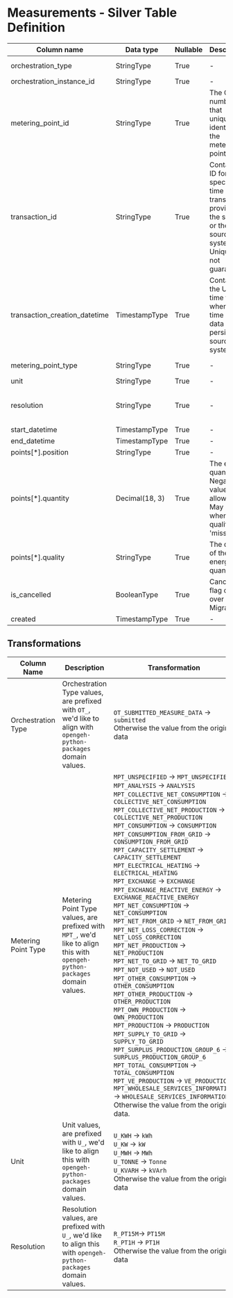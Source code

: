 # Measurements - Silver Table Definition

| Column name | Data type | Nullable | Description | Constraints |
| - | - | - | - | - |
| orchestration_type | StringType | True | - | Valid values ["submitted", "migration"] |
| orchestration_instance_id | StringType | True | - | - |
| metering_point_id | StringType | True | The GSRN number that uniquely identifies the metering point | Exactly 18 digits |
| transaction_id | StringType | True | Contains an ID for the specific time series transaction, provided by the sender or the source system. Uniqueness not guaranteed | - |
| transaction_creation_datetime | TimestampType | True | Contains the UTC time for when the time series data was persisted in source system | - |
| metering_point_type | StringType | True | - | Valid [metering point type](https://github.com/Energinet-DataHub/opengeh-python-packages/blob/main/source/geh_common/src/geh_common/domain/types/metering_point_type.py) values |
| unit | StringType | True | - | Valid [unit types](https://github.com/Energinet-DataHub/opengeh-python-packages/blob/main/source/geh_common/src/geh_common/domain/types/quantity_unit.py) |
| resolution | StringType | True | - | Valid values ["PT15M", "PT1H", "P1M"], we need to add new file to python packages |
| start_datetime | TimestampType | True | - | - |
| end_datetime | TimestampType | True | - | - |
| points[*].position | StringType | True | - | - |
| points[*].quantity | Decimal(18, 3) | True | The energy quantity. Negative values allowed. May be null when the quality is 'missing' | - |
| points[*].quality | StringType | True | The quality of the energy quantity. | Transformation to e.g. "measured" will be handled towards gold |
| is_cancelled | BooleanType | True | Cancelled flag carried over from Migrations | "is_cancelled_is_not_null_chk" which checks is_cancelled is not null,  |
| created | TimestampType | True | - | - |

## Transformations

| Column Name | Description | Transformation |
| - | - | - |
| Orchestration Type | Orchestration Type values, are prefixed with `OT_`, we'd like to align with `opengeh-python-packages` domain values. | `OT_SUBMITTED_MEASURE_DATA` -> `submitted` <br> Otherwise the value from the original data |
| Metering Point Type | Metering Point Type values, are prefixed with `MPT_`, we'd like to align this with `opengeh-python-packages` domain values. | `MPT_UNSPECIFIED` -> `MPT_UNSPECIFIED` <br> `MPT_ANALYSIS` -> `ANALYSIS` <br> `MPT_COLLECTIVE_NET_CONSUMPTION` -> `COLLECTIVE_NET_CONSUMPTION` <br> `MPT_COLLECTIVE_NET_PRODUCTION` -> `COLLECTIVE_NET_PRODUCTION` <br> `MPT_CONSUMPTION` -> `CONSUMPTION` <br> `MPT_CONSUMPTION_FROM_GRID` -> `CONSUMPTION_FROM_GRID` <br> `MPT_CAPACITY_SETTLEMENT` -> `CAPACITY_SETTLEMENT` <br> `MPT_ELECTRICAL_HEATING` -> `ELECTRICAL_HEATING` <br> `MPT_EXCHANGE` -> `EXCHANGE` <br> `MPT_EXCHANGE_REACTIVE_ENERGY` -> `EXCHANGE_REACTIVE_ENERGY` <br> `MPT_NET_CONSUMPTION` -> `NET_CONSUMPTION` <br> `MPT_NET_FROM_GRID` -> `NET_FROM_GRID` <br> `MPT_NET_LOSS_CORRECTION` -> `NET_LOSS_CORRECTION` <br> `MPT_NET_PRODUCTION` -> `NET_PRODUCTION` <br> `MPT_NET_TO_GRID` -> `NET_TO_GRID` <br> `MPT_NOT_USED` -> `NOT_USED` <br> `MPT_OTHER_CONSUMPTION` -> `OTHER_CONSUMPTION` <br> `MPT_OTHER_PRODUCTION` -> `OTHER_PRODUCTION` <br> `MPT_OWN_PRODUCTION` -> `OWN_PRODUCTION` <br> `MPT_PRODUCTION` -> `PRODUCTION` <br> `MPT_SUPPLY_TO_GRID` -> `SUPPLY_TO_GRID` <br> `MPT_SURPLUS_PRODUCTION_GROUP_6` -> `SURPLUS_PRODUCTION_GROUP_6` <br> `MPT_TOTAL_CONSUMPTION` -> `TOTAL_CONSUMPTION` <br> `MPT_VE_PRODUCTION` -> `VE_PRODUCTION` <br> `MPT_WHOLESALE_SERVICES_INFORMATION` -> `WHOLESALE_SERVICES_INFORMATION` <br> Otherwise the value from the original data. |
| Unit | Unit values, are prefixed with `U_`, we'd like to align this with `opengeh-python-packages` domain values. | `U_KWH` -> `kWh` <br> `U_KW` -> `kW` <br> `U_MWH` -> `MWh` <br> `U_TONNE` -> `Tonne` <br> `U_KVARH` -> `kVArh` <br> Otherwise the value from the original data |
| Resolution | Resolution values, are prefixed with `U_`, we'd like to align this with `opengeh-python-packages` domain values. | `R_PT15M`-> `PT15M` <br> `R_PT1H` -> `PT1H` <br> Otherwise the value from the original data |
